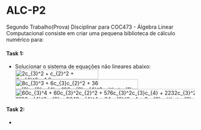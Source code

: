 # ALC-P2
Segundo Trabalho(Prova) Disciplinar para COC473 - Álgebra Linear Computacional consiste em criar uma pequena biblioteca de cálculo numérico para: 

#### **Task 1:** 
- Solucionar o sistema de equações não lineares abaixo:  
  <img src="http://www.sciweavers.org/tex2img.php?eq=x_%7B1%2C2%7D%20%3D%202c_%7B3%7D%5E2%20%2B%20c_%7B2%7D%5E2%20%2B%206c_%7B4%7D%5E2%20%3D%201.0&bc=White&fc=Black&im=jpg&fs=12&ff=arev&edit=0" align="center" border="0" alt="2c_{3}^2 + c_{2}^2 + 6c_{4}^2 = 1.0" width="222" height="26" />  
  <img src="http://www.sciweavers.org/tex2img.php?eq=8c_%7B3%7D%5E3%20%2B%206c_%7B3%7Dc_%7B2%7D%5E2%20%2B%2036%20c_%7B3%7Dc_%7B2%7Dc_%7B4%7D%20%2B%20108c_%7B3%7Dc_%7B4%7D%5E2%20%3D%20%5Ctheta_%7B1%7D&bc=White&fc=Black&im=jpg&fs=12&ff=arev&edit=0" align="center" border="0" alt="8c_{3}^3 + 6c_{3}c_{2}^2 + 36 c_{3}c_{2}c_{4} + 108c_{3}c_{4}^2 = \theta_{1}" width="328" height="26" />  
  <img src="http://www.sciweavers.org/tex2img.php?eq=60c_%7B3%7D%5E4%20%2B%2060c_%7B3%7D%5E2c_%7B2%7D%5E2%20%2B%20576c_%7B3%7D%5E2c_%7B3%7Dc_%7B4%7D%20%2B%202232c_%7B3%7D%5E2c_%7B4%7D%5E2%20%2B%20252c_%7B4%7D%5E2c_%7B2%7D%5E2%20%2B%201296c_%7B4%7D%5E3c_%7B2%7D%20%2B%203348c_%7B4%7D%5E4%20%2B%2024c_%7B2%7D%5E3c_4%20%2B%203c_%7B2%7D%20%3D%20%5Ctheta_%7B2%7D&bc=White&fc=Black&im=jpg&fs=12&ff=arev&edit=0" align="center" border="0" alt="60c_{3}^4 + 60c_{3}^2c_{2}^2 + 576c_{3}^2c_{3}c_{4} + 2232c_{3}^2c_{4}^2 + 252c_{4}^2c_{2}^2 + 1296c_{4}^3c_{2} + 3348c_{4}^4 + 24c_{2}^3c_4 + 3c_{2} = \theta_{2}" width="772" height="26" />  
  
  
  

#### **Task 2:**
- 
